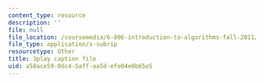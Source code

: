 ```yaml
---
content_type: resource
description: ''
file: null
file_location: /coursemedia/6-006-introduction-to-algorithms-fall-2011/a58ace590dc45affaa5defe04e0b65e5_wFP5VHGHFdk.vtt
file_type: application/x-subrip
resourcetype: Other
title: 3play caption file
uid: a58ace59-0dc4-5aff-aa5d-efe04e0b65e5
---
```


